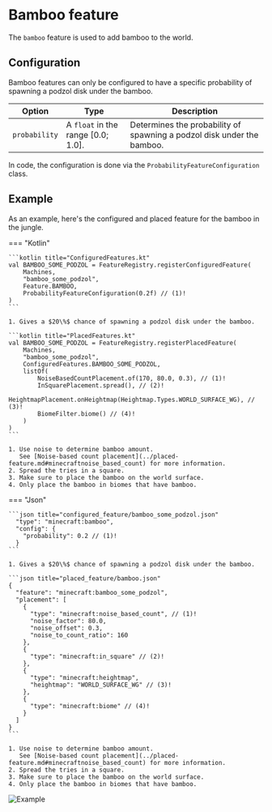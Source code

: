 # Bamboo feature

The `bamboo` feature is used to add bamboo to the world.

## Configuration

Bamboo features can only be configured to have a specific probability of spawning a podzol disk under the bamboo.

| Option        | Type                                | Description                                                            |
|---------------|-------------------------------------|------------------------------------------------------------------------|
| `probability` | A `float` in the range $[0.0;1.0]$. | Determines the probability of spawning a podzol disk under the bamboo. |

In code, the configuration is done via the `ProbabilityFeatureConfiguration` class.

## Example

As an example, here's the configured and placed feature for the bamboo in the jungle.

=== "Kotlin"

    ```kotlin title="ConfiguredFeatures.kt"
    val BAMBOO_SOME_PODZOL = FeatureRegistry.registerConfiguredFeature(
        Machines,
        "bamboo_some_podzol",
        Feature.BAMBOO,
        ProbabilityFeatureConfiguration(0.2f) // (1)!
    )
    ```

    1. Gives a $20\%$ chance of spawning a podzol disk under the bamboo.

    ```kotlin title="PlacedFeatures.kt"
    val BAMBOO_SOME_PODZOL = FeatureRegistry.registerPlacedFeature(
        Machines,
        "bamboo_some_podzol",
        ConfiguredFeatures.BAMBOO_SOME_PODZOL,
        listOf(
            NoiseBasedCountPlacement.of(170, 80.0, 0.3), // (1)!
            InSquarePlacement.spread(), // (2)!
            HeightmapPlacement.onHeightmap(Heightmap.Types.WORLD_SURFACE_WG), // (3)!
            BiomeFilter.biome() // (4)!
        )
    )
    ```

    1. Use noise to determine bamboo amount.   
       See [Noise-based count placement](../placed-feature.md#minecraftnoise_based_count) for more information.
    2. Spread the tries in a square.
    3. Make sure to place the bamboo on the world surface.
    4. Only place the bamboo in biomes that have bamboo.

=== "Json"

    ```json title="configured_feature/bamboo_some_podzol.json"
      "type": "minecraft:bamboo",
      "config": {
        "probability": 0.2 // (1)!
      }
    ```

    1. Gives a $20\%$ chance of spawning a podzol disk under the bamboo.

    ```json title="placed_feature/bamboo.json"
    {
      "feature": "minecraft:bamboo_some_podzol",
      "placement": [
        {
          "type": "minecraft:noise_based_count", // (1)!
          "noise_factor": 80.0,
          "noise_offset": 0.3,
          "noise_to_count_ratio": 160
        },
        {
          "type": "minecraft:in_square" // (2)!
        },
        {
          "type": "minecraft:heightmap",
          "heightmap": "WORLD_SURFACE_WG" // (3)!
        },
        {
          "type": "minecraft:biome" // (4)!
        }
      ]
    }
    ```

    1. Use noise to determine bamboo amount.   
       See [Noise-based count placement](../placed-feature.md#minecraftnoise_based_count) for more information.
    2. Spread the tries in a square.
    3. Make sure to place the bamboo on the world surface.
    4. Only place the bamboo in biomes that have bamboo.

![Example](https://i.imgur.com/q7dJEGi.jpeg)